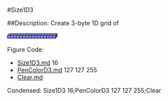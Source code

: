 #Size1D3

##Description: Create 3-byte 1D grid of <width>

![](Size1D3.png)

Figure Code:
- [Size1D3.md](Size1D3) 16
- [PenColorD3.md](PenColorD3) 127 127 255
- [Clear.md](Clear)

Condensed: Size1D3 16;PenColorD3 127 127 255;Clear

